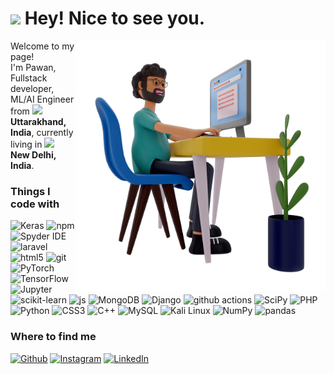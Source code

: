 <h1><img src="https://emojis.slackmojis.com/emojis/images/1531849430/4246/blob-sunglasses.gif?1531849430" width="30"/> Hey! Nice to see you.</h1>
<p>
<img src = "3d.png" align="right" width= 400px/>
</p>
<p>Welcome to my page! </br> I'm Pawan, Fullstack developer, ML/AI Engineer from <img src="https://cdn-icons.flaticon.com/png/512/4628/premium/4628698.png?token=exp=1645009438~hmac=eecd18a14d9447a81914ee9cdc993fd1" width="13"/> <b>Uttarakhand, India</b>, currently living in <img src="https://cdn-icons.flaticon.com/png/512/3806/premium/3806789.png?token=exp=1645009700~hmac=3a29c117456619afebd7676e5b342c2a" width="13"/> <b>New Delhi, India</b>. </p>

<h3>Things I code with</h3>
<p>
  <img alt="Keras" src="https://img.shields.io/badge/-Keras-D00000?style=flat-square&logo=Keras&logoColor=white" />
  <img alt="npm" src="https://img.shields.io/badge/-NPM-CB3837?style=flat-square&logo=npm&logoColor=white" />  
  <img alt="Spyder IDE" src="https://img.shields.io/badge/-Spyder Ide-FF0000?style=flat-square&logo=spyderide&logoColor=white" />
  <img alt="laravel" src="https://img.shields.io/badge/Laravel-FF2D20?style=flat-square&logo=laravel&logoColor=white" />
  <img alt="html5" src="https://img.shields.io/badge/-HTML5-E34F26?style=flat-square&logo=html5&logoColor=white" />
  <img alt="git" src="https://img.shields.io/badge/-Git-F05032?style=flat-square&logo=git&logoColor=white" />
  <img alt="PyTorch" src="https://img.shields.io/badge/-PyTorch-EE4C2C?style=flat-square&logo=PyTorch&logoColor=white" />
  <img alt="TensorFlow" src="https://img.shields.io/badge/-TensorFlow-FF6F00?style=flat-square&logo=TensorFlow&logoColor=white" />
  <img alt="Jupyter" src="https://img.shields.io/badge/-Jupyter-F37626?style=flat-square&logo=Jupyter&logoColor=white" />
  <img alt="scikit-learn" src="https://img.shields.io/badge/-Scikit_learn-F7931E?style=flat-square&logo=scikit-learn&logoColor=white" />
  <img alt="js" src="https://img.shields.io/badge/JS-F7DF1E?style=flat-square&logo=javascript&logoColor=white" />
  <img alt="MongoDB" src="https://img.shields.io/badge/-MongoDB-13aa52?style=flat-square&logo=mongodb&logoColor=white" />
  <img alt="Django" src="https://img.shields.io/badge/-Django-092E20?style=flat-square&logo=Django&logoColor=white" />
  <img alt="github actions" src="https://img.shields.io/badge/-Github_Actions-2088FF?style=flat-square&logo=github-actions&logoColor=white" />
  <img alt="SciPy" src="https://img.shields.io/badge/-SciPy-8CAAE6?style=flat-square&logo=SciPy&logoColor=white" />
  <img alt="PHP" src="https://img.shields.io/badge/-PHP-777BB4?style=flat-square&logo=php&logoColor=white" />
  <img alt="Python" src="https://img.shields.io/badge/-python-3776AB?style=flat-square&logo=python&logoColor=white" />
  <img alt="CSS3" src="https://img.shields.io/badge/CSS3-1572B6?style=flat-square&logo=css3&logoColor=white" />
  <img alt="C++" src="https://img.shields.io/badge/-C++-00599C?style=flat-square&logo=cplusplus&logoColor=white" />
  <img alt="MySQL" src="https://img.shields.io/badge/-MySQL-4479A1?style=flat-square&logo=MySQL&logoColor=white" />
  <img alt="Kali Linux" src="https://img.shields.io/badge/-Kali Linux-557C94?style=flat-square&logo=kalilinux&logoColor=white" />
  <img alt="NumPy" src="https://img.shields.io/badge/-NumPy-013243?style=flat-square&logo=NumPy&logoColor=white" />
  <img alt="pandas" src="https://img.shields.io/badge/-Pandas-150458?style=flat-square&logo=pandas&logoColor=white" />
  
<h3>Where to find me</h3>
<p><a href="https://github.com/pwnbisht" target="_blank"><img alt="Github" src="https://img.shields.io/badge/GitHub-%2312100E.svg?&style=for-the-badge&logo=Github&logoColor=white" /></a> <a href="https://www.instagram.com/pwnbisht/" target="_blank"><img alt="Instagram" src="https://img.shields.io/badge/Instagram-%23E4405F.svg?&style=for-the-badge&logo=Instagram&logoColor=white" /></a> 
<a href="https://www.linkedin.com/in/pwnbisht/" target="_blank"><img alt="LinkedIn" src="https://img.shields.io/badge/linkedin-%230077B5.svg?&style=for-the-badge&logo=linkedin&logoColor=white" /></a>

</p>



<!-- - 👋 Hi, I’m @pwnbisht
- 👀 I’m interested in ...
- 🌱 I’m currently learning ...
- 💞️ I’m looking to collaborate on ...
- 📫 How to reach me ...
 -->
<!---
pwnbisht/pwnbisht is a ✨ special ✨ repository because its `README.md` (this file) appears on your GitHub profile.
You can click the Preview link to take a look at your changes.
--->
